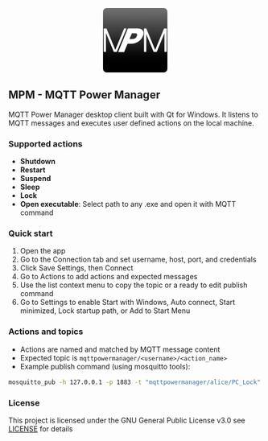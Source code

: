 <p align="center">
  <img src="src/assets/mpm_icon.png" alt="MPM icon" width="128" />
</p>

## MPM - MQTT Power Manager

MQTT Power Manager desktop client built with Qt for Windows. It listens to MQTT messages and executes user defined actions on the local machine.

### Supported actions

- **Shutdown**
- **Restart**
- **Suspend**
- **Sleep**
- **Lock**
- **Open executable**: Select path to any .exe and open it with MQTT command

### Quick start

1. Open the app
2. Go to the Connection tab and set username, host, port, and credentials
3. Click Save Settings, then Connect
4. Go to Actions to add actions and expected messages
5. Use the list context menu to copy the topic or a ready to edit publish command
6. Go to Settings to enable Start with Windows, Auto connect, Start minimized, Lock startup path, or Add to Start Menu

### Actions and topics

- Actions are named and matched by MQTT message content
- Expected topic is `mqttpowermanager/<username>/<action_name>`
- Example publish command (using mosquitto tools):

```bash
mosquitto_pub -h 127.0.0.1 -p 1883 -t "mqttpowermanager/alice/PC_Lock" -m "PRESS"
```

### License

This project is licensed under the GNU General Public License v3.0 see [LICENSE](LICENSE) for details


